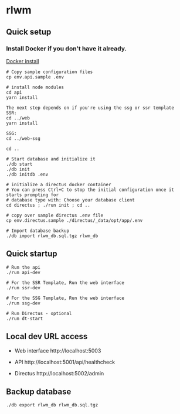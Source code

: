 # rlwm

## Quick setup

### Install Docker if you don't have it already.

[Docker install](https://www.docker.com/get-started/)

```
# Copy sample configuration files
cp env.api.sample .env

# install node modules
cd api
yarn install

The next step depends on if you're using the ssg or ssr template
SSR:
cd ../web
yarn install

SSG:
cd ../web-ssg

cd ..

# Start database and initialize it
./db start
./db init
./db initdb .env

# initialize a directus docker container
# You can press Ctrl+C to stop the initial configuration once it starts prompting for
# database type with: Choose your database client
cd directus ; ./run init ; cd ..

# copy over sample directus .env file
cp env.directus.sample ./directus/_data/opt/app/.env

# Import database backup
./db import rlwm_db.sql.tgz rlwm_db
```

## Quick startup

```
# Run the api
./run api-dev

# For the SSR Template, Run the web interface
./run ssr-dev

# For the SSG Template, Run the web interface
./run ssg-dev

# Run Directus - optional
./run dt-start
```

## Local dev URL access

- Web interface
  http://localhost:5003

- API
  http://localhost:5001/api/healthcheck

- Directus
  http://localhost:5002/admin

## Backup database

```
./db export rlwm_db rlwm_db.sql.tgz
```

